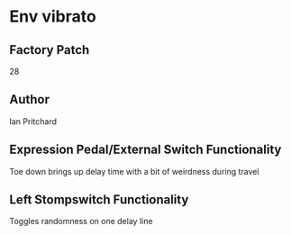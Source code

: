 



# Env vibrato

## Factory Patch


28  

## Author


Ian Pritchard  

## Expression Pedal/External Switch Functionality


Toe down brings up delay time with a bit of weirdness during travel  

## Left Stompswitch Functionality


Toggles randomness on one delay line